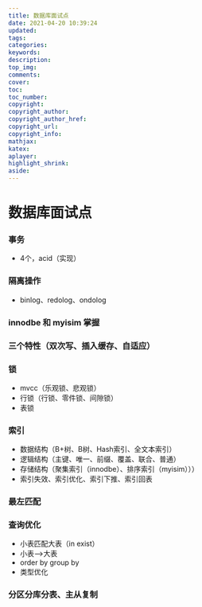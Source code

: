 ```yaml
---
title: 数据库面试点
date: 2021-04-20 10:39:24
updated:
tags:
categories:
keywords:
description:
top_img:
comments:
cover:
toc:
toc_number:
copyright:
copyright_author:
copyright_author_href:
copyright_url:
copyright_info:
mathjax:
katex:
aplayer:
highlight_shrink:
aside:
---
```

# 数据库面试点



### 事务

- 4个，acid（实现）

### 隔离操作

- binlog、redolog、ondolog

### innodbe 和 myisim 掌握

### 三个特性（双次写、插入缓存、自适应）

### 锁

- mvcc（乐观锁、悲观锁）
- 行锁（行锁、零件锁、间隙锁）
- 表锁

### 索引

- 数据结构（B+树、B树、Hash索引、全文本索引）
- 逻辑结构（主键、唯一、前缀、覆盖、联合、普通）
- 存储结构（聚集索引（innodbe）、排序索引（myisim）））
- 索引失效、索引优化、索引下推、索引回表

### 最左匹配

### 查询优化

- 小表匹配大表（in	exist）
- 小表—>大表
- order by	group by
- 类型优化

### 分区分库分表、主从复制
